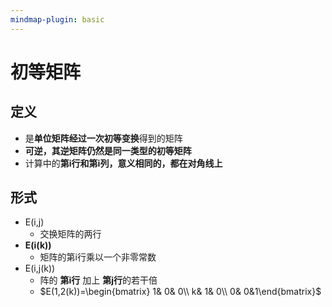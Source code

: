 ```yaml
---
mindmap-plugin: basic
---
```


# 初等矩阵

## 定义
- 是**单位矩阵经过一次初等变换**得到的矩阵
- **可逆，其逆矩阵仍然是同一类型的初等矩阵**
- 计算中的**第i行和第i列，意义相同的，都在对角线上**

## 形式
- E(i,j)
	- 交换矩阵的两行
- **E(i(k))**
	- 矩阵的第i行乘以一个非零常数
- E(i,j(k))
	- 阵的 **第i行** 加上 **第j行**的若干倍
	- $E(1,2(k))=\begin{bmatrix}  1&  0& 0\\  k&  1& 0\\  0&  0&1\end{bmatrix}$